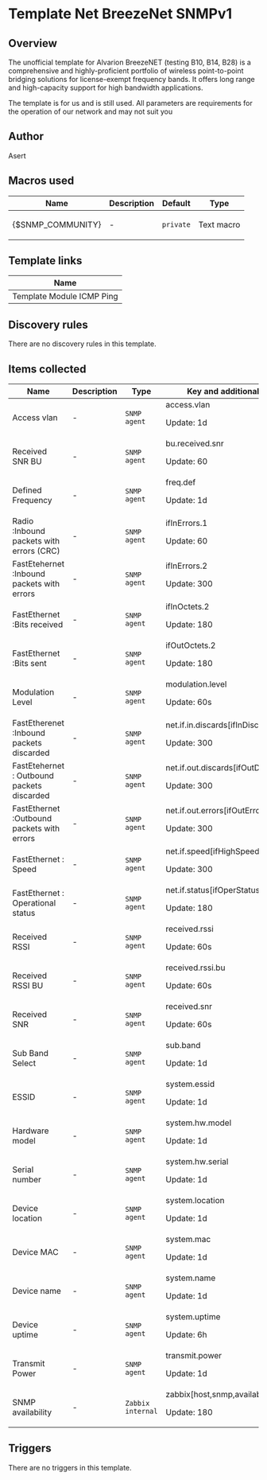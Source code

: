 # Template Net BreezeNet SNMPv1

## Overview

The unofficial template for Alvarion BreezeNET (testing B10, B14, B28) is a comprehensive and highly-proficient portfolio of wireless point-to-point bridging solutions for license-exempt frequency bands. It offers long range and high-capacity support for high bandwidth applications.


The template is for us and is still used. All parameters are requirements for the operation of our network and may not suit you



## Author

Asert

## Macros used

|Name|Description|Default|Type|
|----|-----------|-------|----|
|{$SNMP_COMMUNITY}|<p>-</p>|`private`|Text macro|
## Template links

|Name|
|----|
|Template Module ICMP Ping|
## Discovery rules

There are no discovery rules in this template.

## Items collected

|Name|Description|Type|Key and additional info|
|----|-----------|----|----|
|Access vlan|<p>-</p>|`SNMP agent`|access.vlan<p>Update: 1d</p>|
|Received SNR BU|<p>-</p>|`SNMP agent`|bu.received.snr<p>Update: 60</p>|
|Defined Frequency|<p>-</p>|`SNMP agent`|freq.def<p>Update: 1d</p>|
|Radio :Inbound packets with errors (CRC)|<p>-</p>|`SNMP agent`|ifInErrors.1<p>Update: 60</p>|
|FastEtehernet  :Inbound packets with errors|<p>-</p>|`SNMP agent`|ifInErrors.2<p>Update: 300</p>|
|FastEthernet  :Bits received|<p>-</p>|`SNMP agent`|ifInOctets.2<p>Update: 180</p>|
|FastEthernet :Bits sent|<p>-</p>|`SNMP agent`|ifOutOctets.2<p>Update: 180</p>|
|Modulation Level|<p>-</p>|`SNMP agent`|modulation.level<p>Update: 60s</p>|
|FastEtherenet   :Inbound packets discarded|<p>-</p>|`SNMP agent`|net.if.in.discards[ifInDiscards.2]<p>Update: 300</p>|
|FastEtehernet : Outbound packets discarded|<p>-</p>|`SNMP agent`|net.if.out.discards[ifOutDiscards.2]<p>Update: 300</p>|
|FastEthernet :Outbound packets with errors|<p>-</p>|`SNMP agent`|net.if.out.errors[ifOutErrors.2]<p>Update: 300</p>|
|FastEthernet  : Speed|<p>-</p>|`SNMP agent`|net.if.speed[ifHighSpeed.2]<p>Update: 300</p>|
|FastEthernet : Operational status|<p>-</p>|`SNMP agent`|net.if.status[ifOperStatus.2]<p>Update: 180</p>|
|Received RSSI|<p>-</p>|`SNMP agent`|received.rssi<p>Update: 60s</p>|
|Received RSSI BU|<p>-</p>|`SNMP agent`|received.rssi.bu<p>Update: 60s</p>|
|Received SNR|<p>-</p>|`SNMP agent`|received.snr<p>Update: 60s</p>|
|Sub Band Select|<p>-</p>|`SNMP agent`|sub.band<p>Update: 1d</p>|
|ESSID|<p>-</p>|`SNMP agent`|system.essid<p>Update: 1d</p>|
|Hardware model|<p>-</p>|`SNMP agent`|system.hw.model<p>Update: 1d</p>|
|Serial number|<p>-</p>|`SNMP agent`|system.hw.serial<p>Update: 1d</p>|
|Device location|<p>-</p>|`SNMP agent`|system.location<p>Update: 1d</p>|
|Device MAC|<p>-</p>|`SNMP agent`|system.mac<p>Update: 1d</p>|
|Device name|<p>-</p>|`SNMP agent`|system.name<p>Update: 1d</p>|
|Device uptime|<p>-</p>|`SNMP agent`|system.uptime<p>Update: 6h</p>|
|Transmit Power|<p>-</p>|`SNMP agent`|transmit.power<p>Update: 1d</p>|
|SNMP availability|<p>-</p>|`Zabbix internal`|zabbix[host,snmp,available]<p>Update: 180</p>|
## Triggers

There are no triggers in this template.

